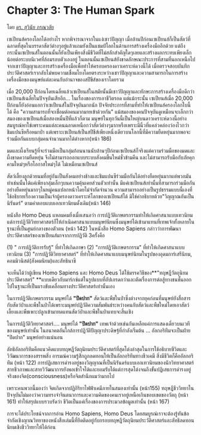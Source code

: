 Chapter 3: The Human Spark
===
โดย [ดร. สุวินัย ภรณวลัย](https://www.facebook.com/suvinaip/posts/2401906553179805?hc_location=ufi)

เซเปียนส์ครองโลกได้อย่างไร​ หากพิจารณาจากในแง่เชาว์ปัญญา​ เมื่อล้านปีก่อน​ เซเปียนส์ก็เป็นสัตว์ที่ฉลาดที่สุดในบรรดาสัตว์ต่างๆอยู่แล้ว​แถมยังเป็นแชมป์โลกในด้านการสร้าง​เครื่องมือ​อีกด้วย แต่ถึงกระนั้น​เซเปียนส์ในตอนนั้นก็ยังเป็นเพียงสิ่งมีชีวิตที่ไม่สลักสำคัญใดๆเลย​และสร้างผลกระทบเพียงเล็กน้อยต่อระบบนิเวศที่ล้อมรอบตัวเองอยู่ ในตอนนั้น​ เซเปียนส์ยังขาดลักษณะประการที่สาม​ที่นอกเหนือไปจากเชาว์ปัญญาและการสร้างเครื่องมือ​เพื่อทำให้ครอบครองดาวเคราะห์ดวงนี้ได้ เมื่อตรวจสอบบันทึกประวัติศาสตร์​ เรากลับไม่พบความเชื่อมโยงโดยตรงระหว่างเชาว์ปัญญาและความสามารถในการสร้างเครื่องมือของมนุษย์แต่ละคน​กับอำนาจของสปีขีส์ของเราโดยรวม

เมื่อ​ 20,000 ปีก่อน​โดยเฉลี่ยแล้ว​ เซเปียนส์ในสมัยนั้นมีเชาว์ปัญญาและทักษะการสร้างเครื่องมือดีกว่าเซเปียนส์เฉลี่ยในปัจจุบันเสียอีก​... ในเรื่องของการเอาชีวิตรอด แต่แม้กระนั้น​ เซเปียนส์เมื่อ​ 20,000​ ปีก่อนก็ยังอ่อนแอกว่าเซเปียนส์ในปัจจุบันมากนัก ปัจจัยประการที่สามที่ทำให้เซเปียนส์ครองโลกใบนี้ได้ คือ
"ความสามารถที่จะเชื่อมต่อคนมากมายเข้าด้วยกัน" แม้สมองของคนปัจจุบันดูเหมือนจะเล็กกว่าสมองของเซเปียนส์เมื่อสองหมื่นปีที่แล้วก็ตาม มนุษย์ในทุกวันนี้เป็นใหญ่บนดาวเคราะห์ดวงนี้อย่างสมบูรณ์​ หาใช่เพราะคนแต่ละคนฉลาดเหนือกว่าสัตว์ต่างๆมาก​ หรือเพราะมีนิ้วที่แคล่วคล่องว่องไวกว่าชิมแปนซีหรือหมาป่า แต่เพราะเซเปียนส์เป็นสปีชีส์เพียงหนึ่งเดียวบนโลกนี้ที่มีความยืดหยุ่นมากพอจะร่วมมือกันแบบกลุ่มคนจำนวนมากได้ต่างหาก​ (หน้า​ 186)

มดและผึ้งเรียนรู้ที่จะร่วมมือเป็นกลุ่มก้อนนานนับล้านๆปีก่อนเซเปียนส์ก็จริง​ แต่ความร่วมมือของมดและผึ้งขาดความยืดหยุ่น​ จึงไม่สามารถออกแบบระบบสังคมขึ้นใหม่ชั่วข้ามคืน และไม่สามารถรับมือกับภัยคุกคามใหม่ๆหรือโอกาสใหม่ๆได้​ ไม่เหมือนเซเปียนส์ 

สัตว์เลี้ยงลูกด้วยนมที่อยู่กันเป็นสังคมอย่างช้างและชิมแปนซี​ ร่วมมือกันได้อย่างยืดหยุ่นมาก​แต่พวกมันทำเช่นนั้น​ได้แค่เพียงกลุ่มเล็กๆบนความคุ้นเคยส่วนตัวเท่านั้น มีแค่เซเปียนส์เท่านั้นที่สามารถร่วมมือกันอย่างยืดหยุ่นมากๆในหมู่คนแปลกหน้าโดยไม่จำกัดจำนวน ความสามารถอย่างเป็นรูปธรรมแบบนี้เองที่ใช้อธิบายเรื่องความเป็นเจ้าผู้ครองดาวเคราะห์โลกของเซเปียนส์ได้ มิใช่คำอธิบายด้วย"วิญญาณอันเป็นนิรันดร์" ตามคำตอบแบบเอกเทวนิยมดั้งเดิม​(หน้า​ 146)

หนังสือ​ Homo​ Deus แหลมคมยิ่งเมื่อเสนอว่า การปฏิวัติเกษตรกรรม​ทำให้เกิดศาสนาแบบเทวนิยม แต่การปฏิวัติวิทยาศาสตร์ก็ให้กำเนิดศาสนาแบบมนุษย์นิยม​ ซึ่งมนุษย์ได้เข้ามาแทนที่เทพเจ้าทั้งหลายในฐานะที่เป็นศูนย์กลางของตัวตน​ (หน้า​ 142) ในหนังสือ Homo​ Sapiens กล่าวว่าการพัฒนาประวัติศาสตร์ของเซเปียนส์มาจากการปฏิวัติ​ 3​ครั้ง​คือ

(1) " การปฏิวัติการรับรู้" ที่ทำให้เกิดภาษา
(2) "การปฏิวัติเกษตรกรรม" ที่ทำให้เกิดศาสนาแบบเทวนิยม
(3) "การปฏิวัติวิทยาศาสตร์" ที่ทำให้เกิดศาสนาแบบมนุษย์นิยม​ในรูปของอุดมการ์เสรีนิยม, คอมมิวนิสต์(สังคมนิยม)​และลัทธินาซี

จะเห็นได้ว่า​ผู้เขียน Homo​ Sapiens​ และ​ Homo​ Deus ได้ใช้มรรควิธีของ​ **"ทฤษฎีวัตถุนิยมประวัติศาสตร์" **แบบเดียวกับมาร์กซ์​แต่ในรูปแบบที่อัปเกรดกว่า​และตัดเรื่องการต่อสู้ทางชนชั้นออกไปในฐานะที่เป็นแรงขับเคลื่อนทางประวัติศาสตร์เท่านั้นเอง

ในการปฏิวัติเกษตรกรรม​ มนุษย์ได้ **​"ปิดปาก"** สัตว์และพืชในป่า​ซึ่งต่างจากยุคก่อนที่มนุษย์ยังสื่อสารกับสัตว์ป่าและพืชในป่าได้​เพราะมนุษย์ปฏิวัติความสัมพันธ์ระหว่างคนกับสัตว์และพืชใหม่​โดยเอาสัตว์เลี้ยงและพืชเพาะปลูก​เข้ามาทดแทนสัตว์ป่าและพืชในป่าแทบจะสิ้นเชิง

ในการปฏิวัติวิทยาศาสตร์.... มนุษย์ได้ **"ปิดปาก"** เทพเจ้าด้วยเช่นกัน​เหลือแค่การแสดงเดี่ยวบนเวทีของมนุษย์เท่านั้น ในอนาคตอันใกล้​ การปฏิวัติปัญญาประดิษฐ์ที่กำลังเริ่มต้น​ ​... อัลกอริทึมจะเป็นฝ่าย ​"ปิดปาก" มนุษย์อย่างแน่นอน

ลัทธิอัลกอริทึมคือแนวคิดแบบทฤษฎีวัตถุนิยมประวัติศาสตร์ที่สุดโต่งล่าสุด​ในการใช้อธิบายชีวิตและวิวัฒนาการของสรรพสิ่ง อารมณ์ความรู้สึกถูกลดทอนให้เป็นอัลกอริทึมทางชีวเคมี
สิ่งมีชีวิตก็คืออัลกอริทึม​ (หน้า​ 122) การปฏิเสธการดำรงอยู่ของวิญญาณที่เป็นนิรันดร์แบบเอกเทวนิยมของนักวิทยาศาสตร์สายชีวภาพและสายวิวัฒนาการยังพอเข้าใจได้และยอมรับได้​ แต่การสุดโต่งจนถึงขั้นปฏิเสธการดำรงอยู่จริงของจิต​(consciousness)​ หรือจิตสำนึก​ผมว่ามากไป

เพราะคนพวกนี้มองว่า​ จิตเกิดจากปฏิกิริยาไฟฟ้าเคมีภายในสมองเท่านั้น​ (หน้า​155)
ทฤษฎีชีววิทยาในปัจจุบันไม่มองว่าความทรงจำ​ จินตนาการ​และความคิดของคนเราอยู่เหนือเกินขอบเขตของวัตถุ​ (หน้า​ 161) ทำให้สรุปแบบรวบรัดว่า​ ชีวิตเป็นแค่เรื่องของการประมวลข้อมูลเท่านั้น ​(หน้า​ 167)

การจะได้ประโยชน์จากการอ่าน​ Homo​ Sapiens, Homo​ Deus โดยสมบูรณ์​ ​เราจะต้องรู้ทันข้อจำกัดเชิงญาณวิทยาของหนังสือเล่มนี้ที่ยึดติดอยู่กับกรอบทฤษฎีวัตถุนิยมประวัติศาสตร์​และลัทธิลดทอนนิยมเชิงชีววิทยา​ให้ได้ก่อน


<!--stackedit_data:
eyJoaXN0b3J5IjpbLTcyMTcwOTA1OF19
-->